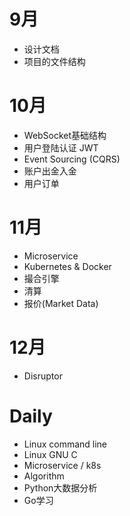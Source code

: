 # 9月
- 设计文档
- 项目的文件结构

# 10月
- WebSocket基础结构
- 用户登陆认证 JWT
- Event Sourcing (CQRS)
- 账户出金入金
- 用户订单

# 11月
- Microservice
- Kubernetes & Docker
- 撮合引擎
- 清算
- 报价(Market Data)

# 12月
- Disruptor

# Daily
- Linux command line
- Linux GNU C
- Microservice / k8s
- Algorithm
- Python大数据分析
- Go学习